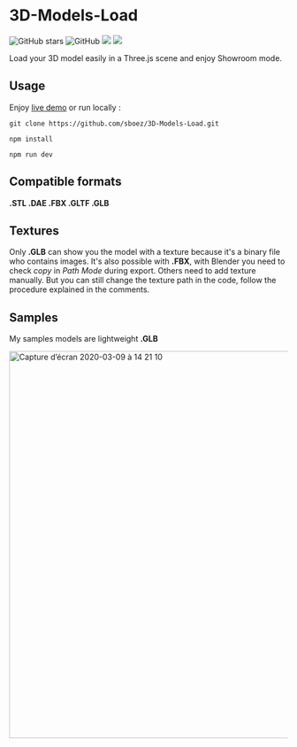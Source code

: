 # 3D-Models-Load

![GitHub stars](https://img.shields.io/github/stars/sboez/3D-Models-Load) ![GitHub](https://img.shields.io/github/license/sboez/3D-Models-Load) <img src="https://img.shields.io/badge/three.js-r137.5-orange"> <img src=https://img.shields.io/netlify/0ebe41c9-114d-44c6-a8f3-1e9061af7f37>

Load your 3D model easily in a Three.js scene and enjoy Showroom mode.

## Usage

Enjoy [live demo](https://3d-models-load.netlify.app/) or run locally :

```shell
git clone https://github.com/sboez/3D-Models-Load.git
```

```shell
npm install
```

```shell
npm run dev
```

## Compatible formats

**.STL .DAE .FBX .GLTF .GLB**

## Textures

Only **.GLB** can show you the model with a texture because it's a binary file who contains images. It's also possible with **.FBX**, with Blender you need to check _copy_ in _Path Mode_ during export.
Others need to add texture manually. But you can still change the texture path in the code, follow the procedure explained in the comments.

## Samples

My samples models are lightweight **.GLB**

[<img width="700" alt="Capture d’écran 2020-03-09 à 14 21 10" src="https://user-images.githubusercontent.com/23494780/76219808-b2fdc700-6216-11ea-974f-99a0076f6cf3.png">](https://sboez.github.io/3D-Models-Load/)
